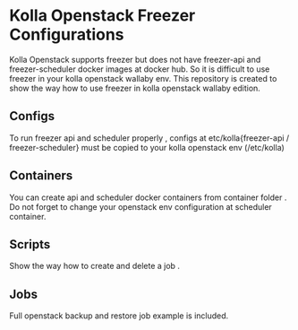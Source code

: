 # Kolla Openstack Freezer Configurations

Kolla Openstack supports freezer but does not have freezer-api and freezer-scheduler docker images at docker hub. 
So it is difficult to use freezer in your kolla openstack wallaby env. 
This repository is created to show the way how to use freezer in kolla openstack wallaby edition.


## Configs

To run freezer api and scheduler properly , configs at etc/kolla{freezer-api / freezer-scheduler} must be copied to your kolla openstack env (/etc/kolla)

## Containers

You can create api and scheduler docker containers from container folder . Do not forget to change your openstack env configuration at scheduler container.

## Scripts 

Show the way how to create and delete a job .

## Jobs 

Full openstack backup and restore job example is included.
